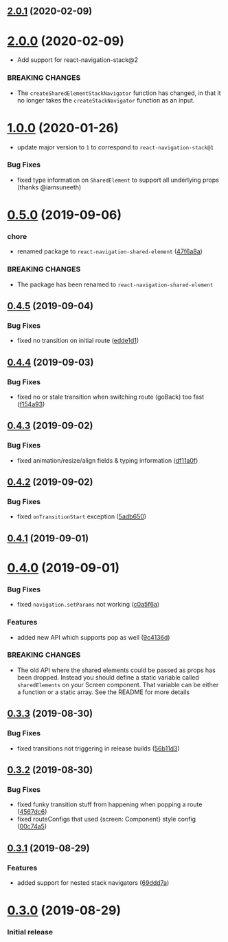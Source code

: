 ## [2.0.1](https://github.com/IjzerenHein/react-navigation-shared-element/compare/v2.0.0...v2.0.1) (2020-02-09)



# [2.0.0](https://github.com/IjzerenHein/react-navigation-shared-element/compare/2.0.0-alpha0...2.0.0) (2020-02-09)

* Add support for react-navigation-stack@2

### BREAKING CHANGES

* The `createSharedElementStackNavigator` function has changed, in that it no longer takes the `createStackNavigator` function as an input.


# [1.0.0](https://github.com/IjzerenHein/react-navigation-shared-element/compare/v0.5.0...v1.0.0) (2020-01-26)

- update major version to `1` to correspond to `react-navigation-stack@1`

### Bug Fixes

- fixed type information on `SharedElement` to support all underlying props (thanks @iamsuneeth)


# [0.5.0](https://github.com/IjzerenHein/react-navigation-shared-element/compare/v0.4.6...v0.5.0) (2019-09-06)


### chore

* renamed package to `react-navigation-shared-element` ([47f6a8a](https://github.com/IjzerenHein/react-navigation-shared-element/commit/47f6a8a))


### BREAKING CHANGES

* The package has been renamed to `react-navigation-shared-element`



## [0.4.5](https://github.com/IjzerenHein/react-navigation-shared-element/compare/v0.4.4...v0.4.5) (2019-09-04)


### Bug Fixes

* fixed no transition on initial route ([edde1d1](https://github.com/IjzerenHein/react-navigation-shared-element/commit/edde1d1))



## [0.4.4](https://github.com/IjzerenHein/react-navigation-shared-element/compare/v0.4.3...v0.4.4) (2019-09-03)


### Bug Fixes

* fixed no or stale transition when switching route (goBack) too fast ([f154a93](https://github.com/IjzerenHein/react-navigation-shared-element/commit/f154a93))



## [0.4.3](https://github.com/IjzerenHein/react-navigation-shared-element/compare/v0.4.2...v0.4.3) (2019-09-02)


### Bug Fixes

* fixed animation/resize/align fields & typing information ([df11a0f](https://github.com/IjzerenHein/react-navigation-shared-element/commit/df11a0f))



## [0.4.2](https://github.com/IjzerenHein/react-navigation-shared-element/compare/v0.4.1...v0.4.2) (2019-09-02)


### Bug Fixes

* fixed `onTransitionStart` exception ([5adb650](https://github.com/IjzerenHein/react-navigation-shared-element/commit/5adb650))



## [0.4.1](https://github.com/IjzerenHein/react-navigation-shared-element/compare/v0.4.0...v0.4.1) (2019-09-01)



# [0.4.0](https://github.com/IjzerenHein/react-navigation-shared-element/compare/v0.3.3...v0.4.0) (2019-09-01)


### Bug Fixes

* fixed `navigation.setParams` not working ([c0a5f6a](https://github.com/IjzerenHein/react-navigation-shared-element/commit/c0a5f6a))


### Features

* added new API which supports pop as well ([9c4136d](https://github.com/IjzerenHein/react-navigation-shared-element/commit/9c4136d))


### BREAKING CHANGES

* The old API where the shared elements could be passed as props has been dropped. Instead you should define a static variable called `sharedElements` on your Screen component. That variable can be either a function or a static array. See the README for more details



## [0.3.3](https://github.com/IjzerenHein/react-navigation-shared-element/compare/v0.3.2...v0.3.3) (2019-08-30)


### Bug Fixes

* fixed transitions not triggering in release builds ([56b11d3](https://github.com/IjzerenHein/react-navigation-shared-element/commit/56b11d3))



## [0.3.2](https://github.com/IjzerenHein/react-navigation-shared-element/compare/v0.3.1...v0.3.2) (2019-08-30)


### Bug Fixes

* fixed funky transition stuff from happening when popping a route ([4567dc6](https://github.com/IjzerenHein/react-navigation-shared-element/commit/4567dc6))
* fixed routeConfigs that used {screen: Component} style config ([00c74a5](https://github.com/IjzerenHein/react-navigation-shared-element/commit/00c74a5))



## [0.3.1](https://github.com/IjzerenHein/react-navigation-shared-element/compare/v0.3.0...v0.3.1) (2019-08-29)


### Features

* added support for nested stack navigators ([69ddd7a](https://github.com/IjzerenHein/react-navigation-shared-element/commit/69ddd7a))



# [0.3.0](https://github.com/IjzerenHein/react-navigation-shared-element/compare/v0.2.1...v0.3.0) (2019-08-29)


### Initial release
